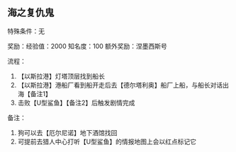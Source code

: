 ## 海之复仇鬼
特殊条件：无

奖励：经验值：2000 知名度：100 额外奖励：涅墨西斯号

流程：

1. 【以斯拉港】灯塔顶层找到船长
2. 【以斯拉港】港船厂看到船开走后去【德尔塔利奥】船厂上船，与船长对话出海【备注1】
3. 击败【U型鲨鱼】【备注2】后触发剧情完成


备注：

1. 狗可以去【厄尔尼诺】地下酒馆找回
2. 可提前去猎人中心打听【U型鲨鱼】的情报地图上会以红点标记它
